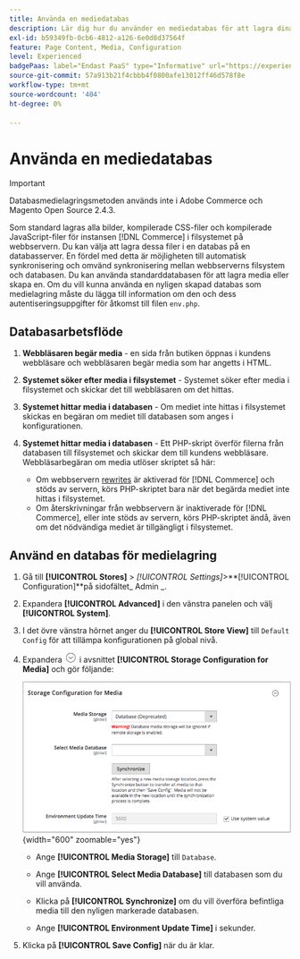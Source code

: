 ```yaml
---
title: Använda en mediedatabas
description: Lär dig hur du använder en mediedatabas för att lagra dina [!DNL Commerce] mediefiler.
exl-id: b59349fb-0cb6-4812-a126-6e0d8d37564f
feature: Page Content, Media, Configuration
level: Experienced
badgePaas: label="Endast PaaS" type="Informative" url="https://experienceleague.adobe.com/en/docs/commerce/user-guides/product-solutions" tooltip="Gäller endast Adobe Commerce i molnprojekt (Adobe-hanterad PaaS-infrastruktur) och lokala projekt."
source-git-commit: 57a913b21f4cbbb4f0800afe13012ff46d578f8e
workflow-type: tm+mt
source-wordcount: '404'
ht-degree: 0%

---
```


# Använda en mediedatabas

>[!IMPORTANT]
>
>Databasmedielagringsmetoden används inte i Adobe Commerce och Magento Open Source 2.4.3.

Som standard lagras alla bilder, kompilerade CSS-filer och kompilerade JavaScript-filer för instansen [!DNL Commerce] i filsystemet på webbservern. Du kan välja att lagra dessa filer i en databas på en databasserver. En fördel med detta är möjligheten till automatisk synkronisering och omvänd synkronisering mellan webbserverns filsystem och databasen. Du kan använda standarddatabasen för att lagra media eller skapa en. Om du vill kunna använda en nyligen skapad databas som medielagring måste du lägga till information om den och dess autentiseringsuppgifter för åtkomst till filen `env.php`.

## Databasarbetsflöde

1. **Webbläsaren begär media** - en sida från butiken öppnas i kundens webbläsare och webbläsaren begär media som har angetts i HTML.

1. **Systemet söker efter media i filsystemet** - Systemet söker efter media i filsystemet och skickar det till webbläsaren om det hittas.

1. **Systemet hittar media i databasen** - Om mediet inte hittas i filsystemet skickas en begäran om mediet till databasen som anges i konfigurationen.

1. **Systemet hittar media i databasen** - Ett PHP-skript överför filerna från databasen till filsystemet och skickar dem till kundens webbläsare. Webbläsarbegäran om media utlöser skriptet så här:

   - Om webbservern [rewrites](../merchandising-promotions/url-rewrite.md) är aktiverad för [!DNL Commerce] och stöds av servern, körs PHP-skriptet bara när det begärda mediet inte hittas i filsystemet.
   - Om återskrivningar från webbservern är inaktiverade för [!DNL Commerce], eller inte stöds av servern, körs PHP-skriptet ändå, även om det nödvändiga mediet är tillgängligt i filsystemet.

## Använd en databas för medielagring

1. Gå till **[!UICONTROL Stores]** > _[!UICONTROL Settings]_>**[!UICONTROL Configuration]**på sidofältet_ Admin _.

1. Expandera **[!UICONTROL Advanced]** i den vänstra panelen och välj **[!UICONTROL System]**.

1. I det övre vänstra hörnet anger du **[!UICONTROL Store View]** till `Default Config` för att tillämpa konfigurationen på global nivå.

1. Expandera ![Expansionsväljaren](../assets/icon-display-expand.png) i avsnittet **[!UICONTROL Storage Configuration for Media]** och gör följande:

   ![Avancerad konfiguration - lagringskonfiguration för media](./assets/database-storage-deprecated.png){width="600" zoomable="yes"}

   - Ange **[!UICONTROL Media Storage]** till `Database`.

   - Ange **[!UICONTROL Select Media Database]** till databasen som du vill använda.

   - Klicka på **[!UICONTROL Synchronize]** om du vill överföra befintliga media till den nyligen markerade databasen.

   - Ange **[!UICONTROL Environment Update Time]** i sekunder.

1. Klicka på **[!UICONTROL Save Config]** när du är klar.
